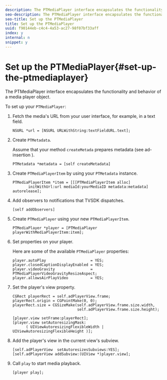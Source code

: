 ```yaml
---
description: The PTMediaPlayer interface encapsulates the functionality and behavior of a media player object.
seo-description: The PTMediaPlayer interface encapsulates the functionality and behavior of a media player object.
seo-title: Set up the PTMediaPlayer
title: Set up the PTMediaPlayer
uuid: f90144eb-c4c4-4a53-ac27-98f07bf33aff
index: y
internal: n
snippet: y
---
```


# Set up the PTMediaPlayer{#set-up-the-ptmediaplayer}

The PTMediaPlayer interface encapsulates the functionality and behavior of a media player object.

To set up your `PTMediaPlayer`: 

1. Fetch the media's URL from your user interface, for example, in a text field.

   ```
   NSURL *url = [NSURL URLWithString:textFieldURL.text];
   ```

1. Create `PTMetadata`.

   Assume that your method `createMetada` prepares metadata (see  ad-insertion ).

   ```
   PTMetadata *metadata = [self createMetadata]
   ```

1. Create `PTMediaPlayerItem` by using your `PTMetadata` instance.

   ```
   PTMediaPlayerItem *item = [[[PTMediaPlayerItem alloc] 
          initWithUrl:url mediaId:yourMediaID metadata:metadata] autorelease];
   ```

1. Add observers to notifications that TVSDK dispatches.

   ```
   [self addObservers]
   ```

1. Create `PTMediaPlayer` using your new `PTMediaPlayerItem`.

   ```
   PTMediaPlayer *player = [PTMediaPlayer playerWithMediaPlayerItem:item];
   ```

1. Set properties on your player.

   Here are some of the available `PTMediaPlayer` properties: 

   ```
   player.autoPlay                    = YES;  
   player.closedCaptionDisplayEnabled = YES; 
   player.videoGravity                = PTMediaPlayerVideoGravityResizeAspect;  
   player.allowsAirPlayVideo          = YES;
   ```

1. Set the player's view property.

   ```
   CGRect playerRect = self.adPlayerView.frame;  
   playerRect.origin = CGPointMake(0, 0); 
   playerRect.size = CGSizeMake(self.adPlayerView.frame.size.width,  
                                self.adPlayerView.frame.size.height); 
    
   [player.view setFrame:playerRect]; 
   [player.view setAutoresizingMask:  
         ( UIViewAutoresizingFlexibleWidth | UIViewAutoresizingFlexibleHeight )];
   ```

1. Add the player's view in the current view's subview.

   ```
   [self.adPlayerView  setAutoresizesSubviews:YES];  
   [self.adPlayerView addSubview:(UIView *)player.view];
   ```

1. Call `play` to start media playback.

   ```
   [player play];
   ```

